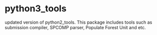 # python3_tools
updated version of python2_tools. This package includes tools such as submission compiler, SPCOMP parser, Populate Forest Unit and etc. 
